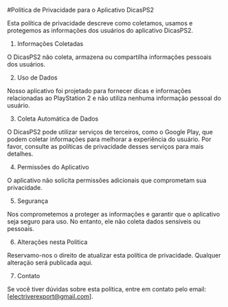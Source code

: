 #Política de Privacidade para o Aplicativo DicasPS2

Esta política de privacidade descreve como coletamos, usamos e protegemos as informações dos usuários do aplicativo DicasPS2.

1. Informações Coletadas

O DicasPS2 não coleta, armazena ou compartilha informações pessoais dos usuários.

2. Uso de Dados

Nosso aplicativo foi projetado para fornecer dicas e informações relacionadas ao PlayStation 2 e não utiliza nenhuma informação pessoal do usuário.

3. Coleta Automática de Dados

O DicasPS2 pode utilizar serviços de terceiros, como o Google Play, que podem coletar informações para melhorar a experiência do usuário. Por favor, consulte as políticas de privacidade desses serviços para mais detalhes.

4. Permissões do Aplicativo

O aplicativo não solicita permissões adicionais que comprometam sua privacidade.

5. Segurança

Nos comprometemos a proteger as informações e garantir que o aplicativo seja seguro para uso. No entanto, ele não coleta dados sensíveis ou pessoais.

6. Alterações nesta Política

Reservamo-nos o direito de atualizar esta política de privacidade. Qualquer alteração será publicada aqui.

7. Contato

Se você tiver dúvidas sobre esta política, entre em contato pelo email: [electriverexport@gmail.com].

